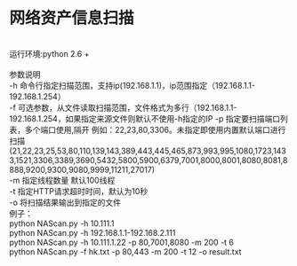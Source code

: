 # 网络资产信息扫描
<br>
运行环境:python 2.6 +<br>
<br>
参数说明<br>
-h 命令行指定扫描范围，支持ip(192.168.1.1)，ip范围指定（192.168.1.1-192.168.1.254）<br>
-f 可选参数，从文件读取扫描范围，文件格式为多行（192.168.1.1-192.168.1.254，如果指定来源文件则默认不使用-h指定的IP
-p 指定要扫描端口列表，多个端口使用,隔开 例如：22,23,80,3306。未指定即使用内置默认端口进行扫描(21,22,23,25,53,80,110,139,143,389,443,445,465,873,993,995,1080,1723,1433,1521,3306,3389,3690,5432,5800,5900,6379,7001,8000,8001,8080,8081,8888,9200,9300,9080,9999,11211,27017)<br>
-m 指定线程数量 默认100线程<br>
-t 指定HTTP请求超时时间，默认为10秒<br>
-o 将扫描结果输出到指定的文件

<br>
例子：<br>
python NAScan.py -h 10.111.1<br>
python NAScan.py -h 192.168.1.1-192.168.2.111<br>
python NAScan.py -h 10.111.1.22 -p 80,7001,8080 -m 200 -t 6<br>
python NAScan.py -f hk.txt -p 80,443 -m 200 -t 12 -o result.txt<br>